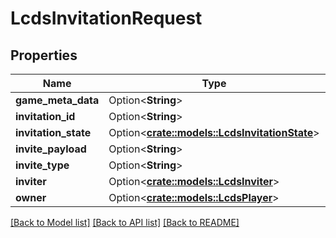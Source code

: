 # LcdsInvitationRequest

## Properties

Name | Type | Description | Notes
------------ | ------------- | ------------- | -------------
**game_meta_data** | Option<**String**> |  | [optional]
**invitation_id** | Option<**String**> |  | [optional]
**invitation_state** | Option<[**crate::models::LcdsInvitationState**](LcdsInvitationState.md)> |  | [optional]
**invite_payload** | Option<**String**> |  | [optional]
**invite_type** | Option<**String**> |  | [optional]
**inviter** | Option<[**crate::models::LcdsInviter**](LcdsInviter.md)> |  | [optional]
**owner** | Option<[**crate::models::LcdsPlayer**](LcdsPlayer.md)> |  | [optional]

[[Back to Model list]](../README.md#documentation-for-models) [[Back to API list]](../README.md#documentation-for-api-endpoints) [[Back to README]](../README.md)


